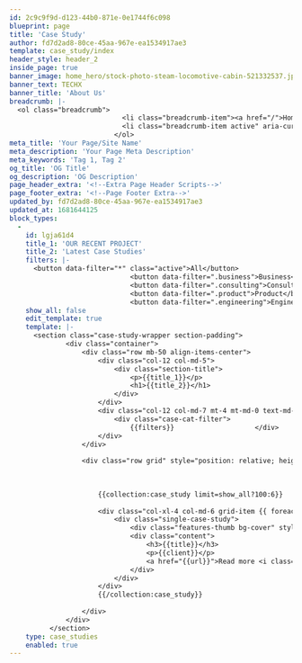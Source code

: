 ```yaml
---
id: 2c9c9f9d-d123-44b0-871e-0e1744f6c098
blueprint: page
title: 'Case Study'
author: fd7d2ad8-80ce-45aa-967e-ea1534917ae3
template: case_study/index
header_style: header_2
inside_page: true
banner_image: home_hero/stock-photo-steam-locomotive-cabin-521332537.jpg
banner_text: TECHX
banner_title: 'About Us'
breadcrumb: |-
  <ol class="breadcrumb">
                            <li class="breadcrumb-item"><a href="/">Home</a></li>
                            <li class="breadcrumb-item active" aria-current="page">Case Study</li>
                          </ol>
meta_title: 'Your Page/Site Name'
meta_description: 'Your Page Meta Description'
meta_keywords: 'Tag 1, Tag 2'
og_title: 'OG Title'
og_description: 'OG Description'
page_header_extra: '<!--Extra Page Header Scripts-->'
page_footer_extra: '<!--Page Footer Extra-->'
updated_by: fd7d2ad8-80ce-45aa-967e-ea1534917ae3
updated_at: 1681644125
block_types:
  -
    id: lgja61d4
    title_1: 'OUR RECENT PROJECT'
    title_2: 'Latest Case Studies'
    filters: |-
      <button data-filter="*" class="active">All</button>
                              <button data-filter=".business">Business</button>
                              <button data-filter=".consulting">Consulting</button>
                              <button data-filter=".product">Product</button>
                              <button data-filter=".engineering">Engineering</button>
    show_all: false
    edit_template: true
    template: |-
      <section class="case-study-wrapper section-padding">
              <div class="container">
                  <div class="row mb-50 align-items-center">
                      <div class="col-12 col-md-5">
                          <div class="section-title">
                              <p>{{title_1}}</p>
                              <h1>{{title_2}}</h1>
                          </div>
                      </div>
                      <div class="col-12 col-md-7 mt-4 mt-md-0 text-md-right">
                          <div class="case-cat-filter">
                              {{filters}}                    </div>
                      </div>
                  </div>
                  
                  <div class="row grid" style="position: relative; height: 944px;">
                      
                      
                      
                      {{collection:case_study limit=show_all?100:6}}
                     
                      <div class="col-xl-4 col-md-6 grid-item {{ foreach:category }} {{value:key}} {{ /foreach:category }} " style="position: absolute; left: 0%; top: 0px;">
                          <div class="single-case-study">
                              <div class="features-thumb bg-cover" style="background-image: url('{{main_image}}')"></div>
                              <div class="content">
                                  <h3>{{title}}</h3>
                                  <p>{{client}}</p>
                                  <a href="{{url}}">Read more <i class="fas fa-arrow-right"></i></a>
                              </div>
                          </div>
                      </div>
                      {{/collection:case_study}}
                      
                  </div>
              </div>
          </section>
    type: case_studies
    enabled: true
---
```

